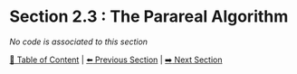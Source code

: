 # Section 2.3 : The Parareal Algorithm

_No code is associated to this section_

[:book: Table of Content](../README.md) | [:arrow_left: Previous Section](../sec2.2/README.md) | [:arrow_right: Next Section](../sec2.4/README.md)